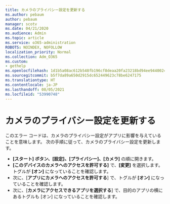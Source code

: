 ```yaml
---
title: カメラのプライバシー設定を更新する
ms.author: pebaum
author: pebaum
manager: scotv
ms.date: 04/21/2020
ms.audience: Admin
ms.topic: article
ms.service: o365-administration
ROBOTS: NOINDEX, NOFOLLOW
localization_priority: Normal
ms.collection: Adm_O365
ms.custom:
- gethelp
ms.openlocfilehash: 1d1b5a08ac612b548fb196cf8deaa20fa23218bd94ee9440024d7b1b7561c7b1
ms.sourcegitcommit: b5f7da89a650d2915dc652449623c78be6247175
ms.translationtype: HT
ms.contentlocale: ja-JP
ms.lasthandoff: 08/05/2021
ms.locfileid: "53990748"
---
```

# <a name="update-your-cameras-privacy-settings"></a>カメラのプライバシー設定を更新する

このエラー コードは、カメラのプライバシー設定がアプリに影響を与えていることを意味します。 次の手順に従って、カメラのプライバシー設定を更新します。

- **[スタート] ボタン、[設定]、[プライバシー]、[カメラ]** の順に開きます。
- **[このデバイスのカメラへのアクセスを許可する]** で、**[変更]** を選択します。 トグルが **[オン]** になっていることを確認します。
- 次に、[**アプリにカメラへのアクセスを許可する**] で、トグルが **[オン]** になっていることを確認します。
- 次に、[**カメラにアクセスできるアプリを選択する**] で、目的のアプリの横にあるトグルも [オン] になっていることを確認します。
